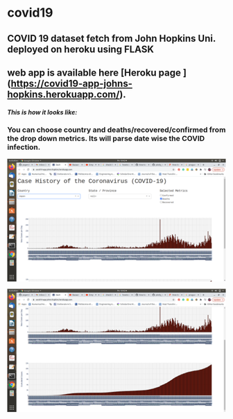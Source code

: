 # covid19
## COVID 19 dataset fetch from John Hopkins Uni. deployed on heroku using FLASK

## web app is available here [Heroku page ] (https://covid19-app-johns-hopkins.herokuapp.com/).


#### *This is how it looks like:*
### You can choose country and deaths/recovered/confirmed from the drop down metrics. Its will parse date wise the COVID infection.


![Screenshot](2021-05-17-10-42-36.png)

![Screenshot](2021-05-17-10-42-41.png)

